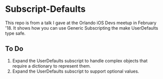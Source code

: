 # Subscript-Defaults
This repo is from a talk I gave at the Orlando iOS Devs meetup in February '18. It shows how you can use Generic Subscripting the make UserDefaults type safe.

## To Do
1. Expand the UserDefaults subscript to handle complex objects that require a dictionary to represent them. 
2. Expand the UserDefaults subscript to support optional values. 
